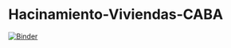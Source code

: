 # Hacinamiento-Viviendas-CABA

[![Binder](https://mybinder.org/badge_logo.svg)](https://mybinder.org/v2/gh/Guillermina0406/Hacinamiento-Viviendas-CABA/HEAD)
